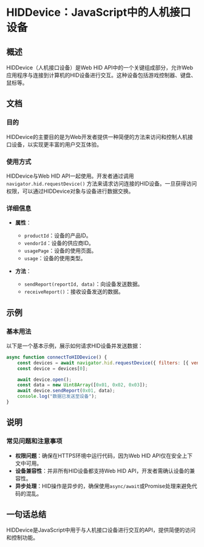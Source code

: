 <!--
Meta Description: # HIDDevice：JavaScript中的人机接口设备 ## 概述 HIDDevice（人机接口设备）是Web HID API中的一个关键组成部分，允许Web应用程序与连接到计算机的HID设备进行交互。这种设备包括游戏控制器、键盘、鼠标等。 ## 文档 ### 目的 HIDDevice的主要目...
Meta Keywords: hid, await, data, const, device
-->

# HIDDevice：JavaScript中的人机接口设备

## 概述
HIDDevice（人机接口设备）是Web HID API中的一个关键组成部分，允许Web应用程序与连接到计算机的HID设备进行交互。这种设备包括游戏控制器、键盘、鼠标等。

## 文档
### 目的
HIDDevice的主要目的是为Web开发者提供一种简便的方法来访问和控制人机接口设备，以实现更丰富的用户交互体验。

### 使用方式
HIDDevice与Web HID API一起使用。开发者通过调用 `navigator.hid.requestDevice()` 方法来请求访问连接的HID设备。一旦获得访问权限，可以通过HIDDevice对象与设备进行数据交换。

### 详细信息
- **属性**：
  - `productId`：设备的产品ID。
  - `vendorId`：设备的供应商ID。
  - `usagePage`：设备的使用页面。
  - `usage`：设备的使用类型。
  
- **方法**：
  - `sendReport(reportId, data)`：向设备发送数据。
  - `receiveReport()`：接收设备发送的数据。

## 示例
### 基本用法
以下是一个基本示例，展示如何请求HID设备并发送数据：

```javascript
async function connectToHIDDevice() {
    const devices = await navigator.hid.requestDevice({ filters: [{ vendorId: 0x1234 }] });
    const device = devices[0];

    await device.open();
    const data = new Uint8Array([0x01, 0x02, 0x03]);
    await device.sendReport(0x01, data);
    console.log("数据已发送至设备");
}
```

## 说明
### 常见问题和注意事项
- **权限问题**：确保在HTTPS环境中运行代码，因为Web HID API仅在安全上下文中可用。
- **设备兼容性**：并非所有HID设备都支持Web HID API，开发者需确认设备的兼容性。
- **异步处理**：HID操作是异步的，确保使用`async/await`或Promise处理来避免代码的混乱。

## 一句话总结
HIDDevice是JavaScript中用于与人机接口设备进行交互的API，提供简便的访问和控制功能。